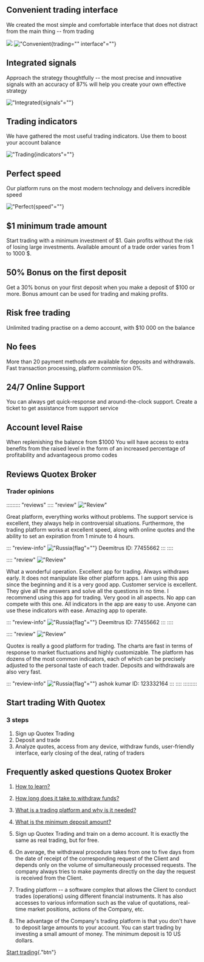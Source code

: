 ## Convenient trading interface

We created the most simple and comfortable interface that does not
distract from the main thing -- from trading

[![](https://static.quotex.io/files/3_en/300_250.jpg)](https://traff.sbs/brokerqxlid)
!["Convenient](\%22https://quotex.net.in/wp-content/uploads/2022/03/dignity-1@3x-300x196.png\%22){trading=""
interface"=""}

## Integrated signals

Approach the strategy thoughtfully -- the most precise and innovative
signals with an accuracy of 87% will help you create your own effective
strategy

!["Integrated](\%22https://quotex.net.in/wp-content/uploads/2022/03/dignity-3@3x-300x199.png\%22){signals"=""}

## Trading indicators

We have gathered the most useful trading indicators. Use them to boost
your account balance

!["Trading](\%22https://quotex.net.in/wp-content/uploads/2022/03/dignity-4@3x-300x137.png\%22){indicators"=""}

## Perfect speed

Our platform runs on the most modern technology and delivers incredible
speed

!["Perfect](\%22https://quotex.net.in/wp-content/uploads/2022/03/char.svg\%22){speed"=""}

## \$1 minimum trade amount

Start trading with a minimum investment of \$1. Gain profits without the
risk of losing large investments. Available amount of a trade order
varies from 1 to 1000 \$.

## 50% Bonus on the first deposit

Get a 30% bonus on your first deposit when you make a deposit of \$100
or more. Bonus amount can be used for trading and making profits.

## Risk free trading

Unlimited trading practise on a demo account, with \$10 000 on the
balance

## No fees

More than 20 payment methods are available for deposits and withdrawals.
Fast transaction processing, platform commission 0%.

## 24/7 Online Support

You can always get quick-response and around-the-clock support. Create a
ticket to get assistance from support service

## Account level Raise

When replenishing the balance from \$1000 You will have access to extra
benefits from the raised level in the form of an increased percentage of
profitability and advantageous promo codes

## Reviews Quotex Broker

### Trader opinions

::::::::: \"reviews\"
:::: \"review\"
!["Review"](\%22https://quotex.net.in/wp-content/uploads/2022/03/reviews-appraisals@3x.png\%22)

Great platform, everything works without problems. The support service
is excellent, they always help in controversial situations. Furthermore,
the trading platform works at excellent speed, along with online quotes
and the ability to set an expiration from 1 minute to 4 hours.

::: \"review-info\"
!["Russia](\%22https://quotex.net.in/wp-content/uploads/2022/03/russa.svg\%22){flag"=""}
Deemitrus ID: 77455662
:::
::::

:::: \"review\"
!["Review"](\%22https://quotex.net.in/wp-content/uploads/2022/03/reviews-appraisals@3x.png\%22)

What a wonderful operation. Excellent app for trading. Always withdraws
early. It does not manipulate like other platform apps. I am using this
app since the beginning and it is a very good app. Customer service is
excellent. They give all the answers and solve all the questions in no
time. I recommend using this app for trading. Very good in all aspects.
No app can compete with this one. All indicators in the app are easy to
use. Anyone can use these indicators with ease. Amazing app to operate.

::: \"review-info\"
!["Russia](\%22https://quotex.net.in/wp-content/uploads/2022/03/russa.svg\%22){flag"=""}
Deemitrus ID: 77455662
:::
::::

:::: \"review\"
!["Review"](\%22https://quotex.net.in/wp-content/uploads/2022/03/reviews-appraisals@3x.png\%22)

Quotex is really a good platform for trading. The charts are fast in
terms of response to market fluctuations and highly customizable. The
platform has dozens of the most common indicators, each of which can be
precisely adjusted to the personal taste of each trader. Deposits and
withdrawals are also very fast.

::: \"review-info\"
!["Russia](\%22https://quotex.net.in/wp-content/uploads/2022/03/russa.svg\%22){flag"=""}
ashok kumar ID: 123332164
:::
::::
:::::::::

## Start trading With Quotex

### 3 steps

1.  Sign up Quotex Trading
2.  Deposit and trade
3.  Analyze quotes, access from any device, withdraw funds,
    user-friendly interface, early closing of the deal, rating of
    traders

## Frequently asked questions Quotex Broker

1.  [How to learn?](\%22#1\%22)
2.  [How long does it take to withdraw funds?](\%22#2\%22)
3.  [What is a trading platform and why is it needed?](\%22#3\%22)
4.  [What is the minimum deposit amount?](\%22#4\%22)



1.  Sign up Quotex Trading and train on a demo account. It is exactly
    the same as real trading, but for free.



1.  On average, the withdrawal procedure takes from one to five days
    from the date of receipt of the corresponding request of the Client
    and depends only on the volume of simultaneously processed requests.
    The company always tries to make payments directly on the day the
    request is received from the Client.



1.  Trading platform -- a software complex that allows the Client to
    conduct trades (operations) using different financial instruments.
    It has also accesses to various information such as the value of
    quotations, real-time market positions, actions of the Company, etc.



1.  The advantage of the Company's trading platform is that you don't
    have to deposit large amounts to your account. You can start trading
    by investing a small amount of money. The minimum deposit is 10 US
    dollars.

[Start trading](\%22https://traff.sbs/brokerqxsignup\%22){."btn"}

